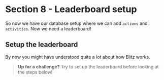 # Section 8 - Leaderboard setup
So now we have our database setup where we can add `actions` and `activities`. Now we need a leaderboard!

## Setup the leaderboard
By now you might have understood quite a lot about how Blitz works. 
> **Up for a challenge?** Try to set up the leaderboard before looking at the steps below!
